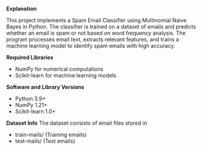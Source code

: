 **Explanation**

This project implements a Spam Email Classifier using Multinomial Naive Bayes in Python. The classifier is trained on a dataset of emails and predicts whether an email is spam or not based on word frequency analysis. The program processes email text, extracts relevant features, and trains a machine learning model to identify spam emails with high accuracy.


**Required Libraries**
- NumPy for numerical computations
- Scikit-learn for machine learning models

**Software and Library Versions**
- Python 3.9+
- NumPy 1.21+
- Scikit-learn 1.0+

**Dataset Info**
The dataset consists of email files stored in
- train-mails/ (Training emails)
- test-mails/ (Test emails)

